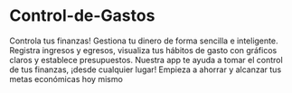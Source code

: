 # Control-de-Gastos
Controla tus finanzas! Gestiona tu dinero de forma sencilla e inteligente. Registra ingresos y egresos, visualiza tus hábitos de gasto con gráficos claros y establece presupuestos. Nuestra app te ayuda a tomar el control de tus finanzas, ¡desde cualquier lugar! Empieza a ahorrar y alcanzar tus metas económicas hoy mismo

